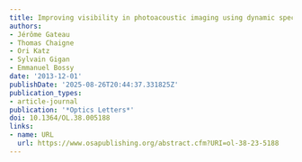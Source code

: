 ```yaml
---
title: Improving visibility in photoacoustic imaging using dynamic speckle illumination
authors:
- Jérôme Gateau
- Thomas Chaigne
- Ori Katz
- Sylvain Gigan
- Emmanuel Bossy
date: '2013-12-01'
publishDate: '2025-08-26T20:44:37.331825Z'
publication_types:
- article-journal
publication: '*Optics Letters*'
doi: 10.1364/OL.38.005188
links:
- name: URL
  url: https://www.osapublishing.org/abstract.cfm?URI=ol-38-23-5188
---
```

